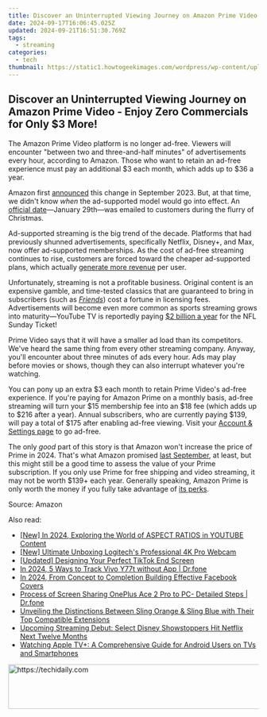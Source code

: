 ```yaml
---
title: Discover an Uninterrupted Viewing Journey on Amazon Prime Video - Enjoy Zero Commercials for Only $3 More!
date: 2024-09-17T16:06:45.025Z
updated: 2024-09-21T16:51:30.769Z
tags:
  - streaming
categories:
  - tech
thumbnail: https://static1.howtogeekimages.com/wordpress/wp-content/uploads/2023/08/prime-video.jpg
---
```


## Discover an Uninterrupted Viewing Journey on Amazon Prime Video - Enjoy Zero Commercials for Only $3 More!

The Amazon Prime Video platform is no longer ad-free. Viewers will encounter "between two and three-and-half minutes" of advertisements every hour, according to Amazon. Those who want to retain an ad-free experience must pay an additional $3 each month, which adds up to $36 a year.

 Amazon first [announced](https://location-social.techidaily.com/in-2024-edit-and-send-fake-location-on-telegram-for-your-vivo-y100-in-3-ways-drfone-by-drfone-virtual-android/) this change in September 2023\. But, at that time, we didn't know _when_ the ad-supported model would go into effect. An [official date](https://unlock-android.techidaily.com/in-2024-top-12-prominent-infinix-smart-8-fingerprint-not-working-solutions-by-drfone-android/)—January 29th—was emailed to customers during the flurry of Christmas.

 Ad-supported streaming is the big trend of the decade. Platforms that had previously shunned advertisements, specifically Netflix, Disney+, and Max, now offer ad-supported memberships. As the cost of ad-free streaming continues to rise, customers are forced toward the cheaper ad-supported plans, which actually [generate more revenue](https://www.hollywoodreporter.com/business/business-news/netflix-disney-now-pushing-subscribers-to-ad-tiers-1235572459/) per user.

 Unfortunately, streaming is not a profitable business. Original content is an expensive gamble, and time-tested classics that are guaranteed to bring in subscribers (such as [_Friends_](https://www.nytimes.com/2018/12/04/business/media/netflix-friends.html)) cost a fortune in licensing fees. Advertisements will become even more common as sports streaming grows into maturity—YouTube TV is reportedly paying [$2 billion a year](https://www.nbcsports.com/nfl/profootballtalk/rumor-mill/news/nfl-says-sunday-ticket-has-more-subscribers-on-youtube-this-year-than-directv-last-year) for the NFL Sunday Ticket!

 Prime Video says that it will have a smaller ad load than its competitors. We've heard the same thing from every other streaming company. Anyway, you'll encounter about three minutes of ads every hour. Ads may play before movies or shows, though they can also interrupt whatever you're watching.

 You can pony up an extra $3 each month to retain Prime Video's ad-free experience. If you're paying for Amazon Prime on a monthly basis, ad-free streaming will turn your $15 membership fee into an $18 fee (which adds up to $216 after a year). Annual subscribers, who are currently paying $139, will pay a total of $175 after enabling ad-free viewing. Visit your [Account & Settings page](https://www.amazon.com/gp/help/customer/display.html?nodeId=TD5EYJIUGQMY13QQdi&tag=hotoge-20&ascsubtag=UUhtgUeUpU2001801&asc%5Frefurl=https%3A%2F%2Fwww.howtogeek.com%2Famazon-prime-video-now-includes-ads%2F&asc%5Fcampaign=Short-Term) to go ad-free.

 The only _good_ part of this story is that Amazon won't increase the price of Prime in 2024\. That's what Amazon promised [last September](https://location-social.techidaily.com/in-2024-edit-and-send-fake-location-on-telegram-for-your-vivo-y100-in-3-ways-drfone-by-drfone-virtual-android/), at least, but this might still be a good time to assess the value of your Prime subscription. If you only use Prime for free shipping and video streaming, it may not be worth $139+ each year. Generally speaking, Amazon Prime is only worth the money if you fully take advantage of [its perks](https://tech-recovery.techidaily.com/deactivating-your-androids-facebook-feature-easy-instructions-inside/).

 Source: Amazon

<ins class="adsbygoogle"
     style="display:block"
     data-ad-format="autorelaxed"
     data-ad-client="ca-pub-7571918770474297"
     data-ad-slot="1223367746"></ins>

<ins class="adsbygoogle"
     style="display:block"
     data-ad-client="ca-pub-7571918770474297"
     data-ad-slot="8358498916"
     data-ad-format="auto"
     data-full-width-responsive="true"></ins>

<span class="atpl-alsoreadstyle">Also read:</span>
<div><ul>
<li><a href="https://facebook-record-videos.techidaily.com/new-in-2024-exploring-the-world-of-aspect-ratios-in-youtube-content/"><u>[New] In 2024, Exploring the World of ASPECT RATIOS in YOUTUBE Content</u></a></li>
<li><a href="https://screen-mirroring-recording.techidaily.com/new-ultimate-unboxing-logitechs-professional-4k-pro-webcam/"><u>[New] Ultimate Unboxing Logitech's Professional 4K Pro Webcam</u></a></li>
<li><a href="https://tiktok-videos.techidaily.com/updated-designing-your-perfect-tiktok-end-screen/"><u>[Updated] Designing Your Perfect TikTok End Screen</u></a></li>
<li><a href="https://android-location-track.techidaily.com/in-2024-5-ways-to-track-vivo-y77t-without-app-drfone-by-drfone-virtual-android/"><u>In 2024, 5 Ways to Track Vivo Y77t without App | Dr.fone</u></a></li>
<li><a href="https://facebook-video-recording.techidaily.com/in-2024-from-concept-to-completion-building-effective-facebook-covers/"><u>In 2024, From Concept to Completion Building Effective Facebook Covers</u></a></li>
<li><a href="https://screen-mirror.techidaily.com/process-of-screen-sharing-oneplus-ace-2-pro-to-pc-detailed-steps-drfone-by-drfone-android/"><u>Process of Screen Sharing OnePlus Ace 2 Pro to PC- Detailed Steps | Dr.fone</u></a></li>
<li><a href="https://media-tips.techidaily.com/unveiling-the-distinctions-between-sling-orange-and-sling-blue-with-their-top-compatible-extensions/"><u>Unveiling the Distinctions Between Sling Orange & Sling Blue with Their Top Compatible Extensions</u></a></li>
<li><a href="https://media-tips.techidaily.com/upcoming-streaming-debut-select-disney-showstoppers-hit-netflix-next-twelve-months/"><u>Upcoming Streaming Debut: Select Disney Showstoppers Hit Netflix Next Twelve Months</u></a></li>
<li><a href="https://media-tips.techidaily.com/watching-apple-tvplus-a-comprehensive-guide-for-android-users-on-tvs-and-smartphones/"><u>Watching Apple TV+: A Comprehensive Guide for Android Users on TVs and Smartphones</u></a></li>
</ul></div>

<!-- affiliate ads begin -->
<a href="https://appsumo.8odi.net/c/5597632/2123730/7443" target="_top" id="2123730">
  <img src="//a.impactradius-go.com/display-ad/7443-2123730" border="0" alt="https://techidaily.com" width="728" height="90"/>
</a>
<img height="0" width="0" src="https://appsumo.8odi.net/i/5597632/2123730/7443" style="position:absolute;visibility:hidden;" border="0" />
<!-- affiliate ads end -->

